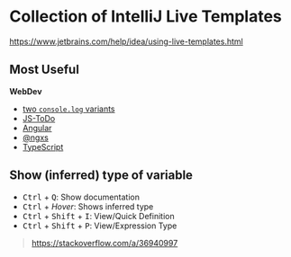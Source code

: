# Collection of IntelliJ Live Templates

https://www.jetbrains.com/help/idea/using-live-templates.html

## Most Useful

**WebDev**
* [two `console.log` variants](https://github.com/JanMalch/intellij-live-templates/blob/master/WebDev/console-log.md)
* [JS-ToDo](https://github.com/JanMalch/intellij-live-templates/blob/master/WebDev/jstodo.md)
* [Angular](https://github.com/JanMalch/intellij-live-templates/blob/master/WebDev/angular.md)
* [@ngxs](https://github.com/JanMalch/intellij-live-templates/blob/master/WebDev/ngxs.md)
* [TypeScript](https://github.com/JanMalch/intellij-live-templates/blob/master/WebDev/typescript.md)

## Show (inferred) type of variable

* <kbd>Ctrl</kbd> + <kbd>Q</kbd>: Show documentation
* <kbd>Ctrl</kbd> + *Hover*: Shows inferred type
* <kbd>Ctrl</kbd> + <kbd>Shift</kbd> + <kbd>I</kbd>: View/Quick Definition
* <kbd>Ctrl</kbd> + <kbd>Shift</kbd> + <kbd>P</kbd>: View/Expression Type

> https://stackoverflow.com/a/36940997
